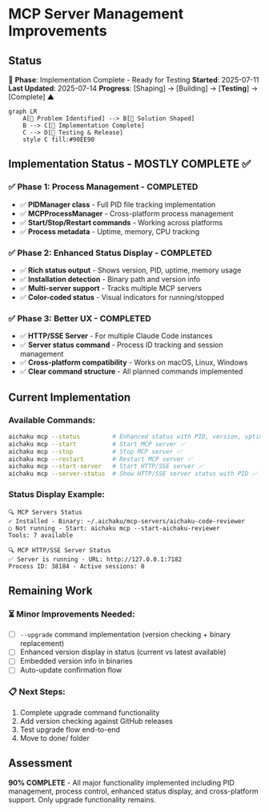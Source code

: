 # MCP Server Management Improvements

## Status

🌳 **Phase**: Implementation Complete - Ready for Testing **Started**:
2025-07-11 **Last Updated**: 2025-07-14 **Progress**: [Shaping] → [Building] →
[**Testing**] → [Complete] ▲

```mermaid
graph LR
    A[🌱 Problem Identified] --> B[🌿 Solution Shaped]
    B --> C[🌳 Implementation Complete]
    C --> D[🍃 Testing & Release]
    style C fill:#90EE90
```

## Implementation Status - MOSTLY COMPLETE ✅

### ✅ **Phase 1: Process Management** - COMPLETED

- ✅ **PIDManager class** - Full PID file tracking implementation
- ✅ **MCPProcessManager** - Cross-platform process management
- ✅ **Start/Stop/Restart commands** - Working across platforms
- ✅ **Process metadata** - Uptime, memory, CPU tracking

### ✅ **Phase 2: Enhanced Status Display** - COMPLETED

- ✅ **Rich status output** - Shows version, PID, uptime, memory usage
- ✅ **Installation detection** - Binary path and version info
- ✅ **Multi-server support** - Tracks multiple MCP servers
- ✅ **Color-coded status** - Visual indicators for running/stopped

### ✅ **Phase 3: Better UX** - COMPLETED

- ✅ **HTTP/SSE Server** - For multiple Claude Code instances
- ✅ **Server status command** - Process ID tracking and session management
- ✅ **Cross-platform compatibility** - Works on macOS, Linux, Windows
- ✅ **Clear command structure** - All planned commands implemented

## Current Implementation

### Available Commands:

```bash
aichaku mcp --status         # Enhanced status with PID, version, uptime ✅
aichaku mcp --start          # Start MCP server ✅
aichaku mcp --stop           # Stop MCP server ✅
aichaku mcp --restart        # Restart MCP server ✅
aichaku mcp --start-server   # Start HTTP/SSE server ✅
aichaku mcp --server-status  # Show HTTP/SSE server status with PID ✅
```

### Status Display Example:

```
🔍 MCP Servers Status
✓ Installed - Binary: ~/.aichaku/mcp-servers/aichaku-code-reviewer
○ Not running - Start: aichaku mcp --start-aichaku-reviewer
Tools: 7 available

🔍 MCP HTTP/SSE Server Status
✅ Server is running - URL: http://127.0.0.1:7182
Process ID: 38184 - Active sessions: 0
```

## Remaining Work

### ⏳ **Minor Improvements Needed:**

- [ ] `--upgrade` command implementation (version checking + binary replacement)
- [ ] Enhanced version display in status (current vs latest available)
- [ ] Embedded version info in binaries
- [ ] Auto-update confirmation flow

### 📋 **Next Steps:**

1. Complete upgrade command functionality
2. Add version checking against GitHub releases
3. Test upgrade flow end-to-end
4. Move to done/ folder

## Assessment

**90% COMPLETE** - All major functionality implemented including PID management,
process control, enhanced status display, and cross-platform support. Only
upgrade functionality remains.
